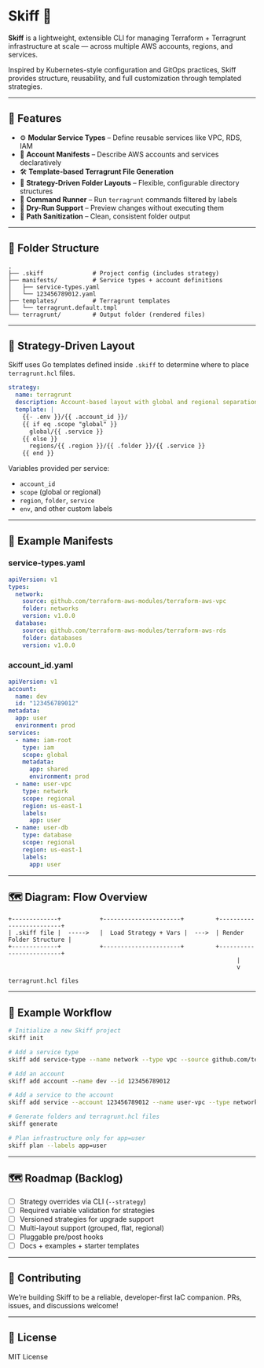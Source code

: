 # Skiff 🚢

**Skiff** is a lightweight, extensible CLI for managing Terraform + Terragrunt infrastructure at scale — across multiple AWS accounts, regions, and services.

Inspired by Kubernetes-style configuration and GitOps practices, Skiff provides structure, reusability, and full customization through templated strategies.

---

## 🚀 Features

- ⚙️ **Modular Service Types** – Define reusable services like VPC, RDS, IAM
- 🧾 **Account Manifests** – Describe AWS accounts and services declaratively
- 🛠️ **Template-based Terragrunt File Generation**
- 🧭 **Strategy-Driven Folder Layouts** – Flexible, configurable directory structures
- 🏃 **Command Runner** – Run `terragrunt` commands filtered by labels
- 🔁 **Dry-Run Support** – Preview changes without executing them
- 🧼 **Path Sanitization** – Clean, consistent folder output

---

## 📁 Folder Structure

```console
.
├── .skiff              # Project config (includes strategy)
├── manifests/          # Service types + account definitions
│   ├── service-types.yaml
│   └── 123456789012.yaml
├── templates/          # Terragrunt templates
│   └── terragrunt.default.tmpl
└── terragrunt/         # Output folder (rendered files)
```

---

## 🧠 Strategy-Driven Layout

Skiff uses Go templates defined inside `.skiff` to determine where to place `terragrunt.hcl` files.

```yaml
strategy:
  name: terragrunt
  description: Account-based layout with global and regional separation
  template: |
    {{- .env }}/{{ .account_id }}/
    {{ if eq .scope "global" }}
      global/{{ .service }}
    {{ else }}
      regions/{{ .region }}/{{ .folder }}/{{ .service }}
    {{ end }}
```

Variables provided per service:

- `account_id`
- `scope` (global or regional)
- `region`, `folder`, `service`
- `env`, and other custom labels

---

## 📌 Example Manifests

### service-types.yaml

```yaml
apiVersion: v1
types:
  network:
    source: github.com/terraform-aws-modules/terraform-aws-vpc
    folder: networks
    version: v1.0.0
  database:
    source: github.com/terraform-aws-modules/terraform-aws-rds
    folder: databases
    version: v1.0.0
```

### account_id.yaml

```yaml
apiVersion: v1
account:
  name: dev
  id: "123456789012"
metadata:
  app: user
  environment: prod
services:
  - name: iam-root
    type: iam
    scope: global
    metadata:
      app: shared
      environment: prod
  - name: user-vpc
    type: network
    scope: regional
    region: us-east-1
    labels:
      app: user
  - name: user-db
    type: database
    scope: regional
    region: us-east-1
    labels:
      app: user
```

---

## 🗺️ Diagram: Flow Overview

```text
+-------------+           +----------------------+         +-------------------------+
| .skiff file |  ----->   |  Load Strategy + Vars |  --->  | Render Folder Structure |
+-------------+           +----------------------+         +-------------------------+
                                                                 |
                                                                 v
                                                          terragrunt.hcl files
```

---

## 🧪 Example Workflow

```bash
# Initialize a new Skiff project
skiff init

# Add a service type
skiff add service-type --name network --type vpc --source github.com/terraform-aws-modules/terraform-aws-vpc

# Add an account
skiff add account --name dev --id 123456789012

# Add a service to the account
skiff add service --account 123456789012 --name user-vpc --type network --region us-east-1 --labels app=user

# Generate folders and terragrunt.hcl files
skiff generate

# Plan infrastructure only for app=user
skiff plan --labels app=user
```

---

## 🗺️ Roadmap (Backlog)

- [ ] Strategy overrides via CLI (`--strategy`)
- [ ] Required variable validation for strategies
- [ ] Versioned strategies for upgrade support
- [ ] Multi-layout support (grouped, flat, regional)
- [ ] Pluggable pre/post hooks
- [ ] Docs + examples + starter templates

---

## 🤝 Contributing

We’re building Skiff to be a reliable, developer-first IaC companion. PRs, issues, and discussions welcome!

---

## 📄 License

MIT License
